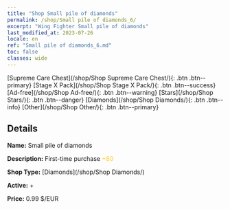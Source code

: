 ```yaml
---
title: "Shop Small pile of diamonds"
permalink: /shop/Small pile of diamonds_6/
excerpt: "Wing Fighter Small pile of diamonds"
last_modified_at: 2023-07-26
locale: en
ref: "Small pile of diamonds_6.md"
toc: false
classes: wide
---
```



  [Supreme Care Chest](/shop/Shop Supreme Care Chest/){: .btn .btn--primary}   [Stage X Pack](/shop/Shop Stage X Pack/){: .btn .btn--success}   [Ad-free](/shop/Shop Ad-free/){: .btn .btn--warning}   [Stars](/shop/Shop Stars/){: .btn .btn--danger}   [Diamonds](/shop/Shop Diamonds/){: .btn .btn--info}   [Other](/shop/Shop Other/){: .btn .btn--primary} 

## Details

 **Name:** Small pile of diamonds 

 **Description:** First-time purchase <span style="color: #FFC926">+80</span><br/><span style="color: #ffffff;"></span>

 **Shop Type:** [Diamonds](/shop/Shop Diamonds/)

 **Active:** + 

 **Price:** 0.99 $/EUR 


